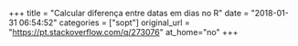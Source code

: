 +++
title = "Calcular diferença entre datas em dias no R"
date = "2018-01-31 06:54:52"
categories = ["sopt"]
original_url = "https://pt.stackoverflow.com/q/273076"
at_home="no"
+++

